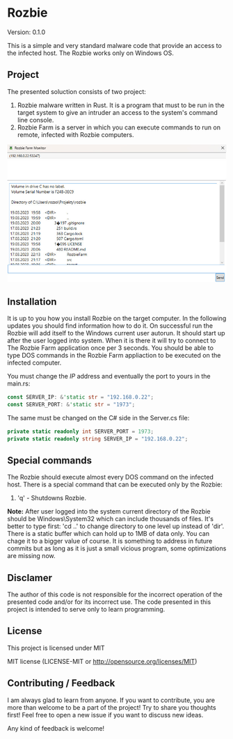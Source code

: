 # Rozbie

Version: 0.1.0

This is a simple and very standard malware code that provide an access to the infected host.
The Rozbie works only on Windows OS.

## Project

The presented soluction consists of two project:

1. Rozbie malware written in Rust. It is a program that must to be run in the target system to give an intruder an access to the system's command line console.
2. Rozbie Farm is a server in which you can execute commands to run on remote, infected with Rozbie computers.

![Rozbie Farm](https://github.com/rozensoftware/rozbie/blob/master/RozbieFarm.jpg)

## Installation

It is up to you how you install Rozbie on the target computer. In the following updates you should find information how to do it.
On successful run the Rozbie will add itself to the Windows current user autorun. It should start up after the user logged into system.
When it is there it will try to connect to The Rozbie Farm application once per 3 seconds.
You should be able to type DOS commands in the Rozbie Farm appliaction to be executed on the infected computer.

You must change the *IP* address and eventually the port to yours in the main.rs:

```rust
const SERVER_IP: &'static str = "192.168.0.22";
const SERVER_PORT: &'static str = "1973";
```

The same must be changed on the C# side in the Server.cs file:

```csharp
private static readonly int SERVER_PORT = 1973;
private static readonly string SERVER_IP = "192.168.0.22";
```

## Special commands

The Rozbie should execute almost every DOS command on the infected host.
There is a special command that can be executed only by the Rozbie:

1. 'q' - Shutdowns Rozbie.

**Note:** After user logged into the system current directory of the Rozbie should be Windows\System32 which can include thousands of files.
It's better to type first: 'cd ..' to change directory to one level up instead of 'dir'. There is a static buffer which can hold up to 1MB of data only.
You can chage it to a bigger value of course. It is something to address in future commits but as long as it is just a small vicious program, some optimizations are missing now.

## Disclamer

The author of this code is not responsible for the incorrect operation of the presented code and/or for its incorrect use. The code presented in this project is intended to serve only to learn programming.

## License

This project is licensed under MIT

MIT license (LICENSE-MIT or <http://opensource.org/licenses/MIT>)

## Contributing / Feedback

I am always glad to learn from anyone.
If you want to contribute, you are more than welcome to be a part of the project! Try to share you thoughts first! Feel free to open a new issue if you want to discuss new ideas.

Any kind of feedback is welcome!
